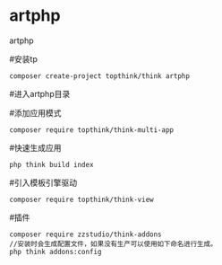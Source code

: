 # artphp
artphp


#安装tp
```
composer create-project topthink/think artphp
```

#进入artphp目录

#添加应用模式
```
composer require topthink/think-multi-app
```

#快速生成应用

```
php think build index
```

#引入模板引擎驱动
```$xslt
composer require topthink/think-view
```
#插件
```$txt
composer require zzstudio/think-addons
//安装时会生成配置文件，如果没有生产可以使用如下命名进行生成。
php think addons:config 
```